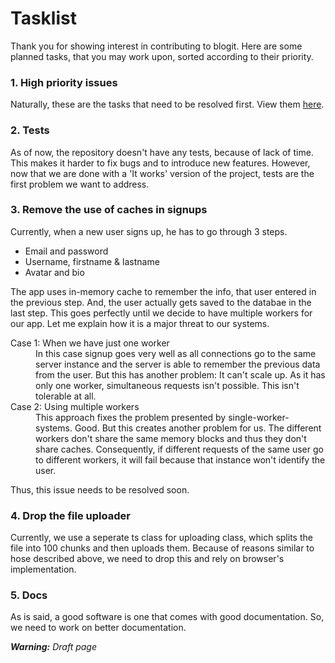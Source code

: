 # Tasklist

Thank you for showing interest in contributing to blogit.
Here are some planned tasks, that you may work upon, sorted according to their priority.

### 1. High priority issues

Naturally, these are the tasks that need to be resolved first.
View them [here](https://github.com/codegods/blogit/issues?q=is%3Aopen+is%3Aissue+label%3A%22severity%3A+high%22).

### 2. Tests

As of now, the repository doesn't have any tests, because of lack of time.
This makes it harder to fix bugs and to introduce new features.
However, now that we are done with a 'It works' version of the project, tests are the
first problem we want to address.

### 3. Remove the use of caches in signups

Currently, when a new user signs up, he has to go through 3 steps.

- Email and password
- Username, firstname & lastname
- Avatar and bio

The app uses in-memory cache to remember the info, that user entered in the previous step.
And, the user actually gets saved to the databae in the last step.
This goes perfectly until we decide to have multiple workers for our app.
Let me explain how it is a major threat to our systems.

<dl>
<dt> Case 1: When we have just one worker </dt>
<dd>
In this case signup goes very well as all connections go to the same server instance and the server is able to remember the previous data from the user.
But this has another problem: It can't scale up. 
As it has only one worker, simultaneous requests isn't possible. 
This isn't tolerable at all.
</dd>
<dt> Case 2: Using multiple workers </dt>
<dd>
This approach fixes the problem presented by single-worker-systems. Good.
But this creates another problem for us.
The different workers don't share the same memory blocks and thus they don't share caches.
Consequently, if different requests of the same user go to different workers, it will fail
because that instance won't identify the user.
</dd>
</dl>

Thus, this issue needs to be resolved soon.

### 4. Drop the file uploader

Currently, we use a seperate ts class for uploading class, which splits the file into 100 chunks and then uploads them.
Because of reasons similar to hose described above, we need to drop this and rely on browser's implementation.

### 5. Docs

As is said, a good software is one that comes with good documentation. So, we need to work on better documentation.

_**Warning:** Draft page_